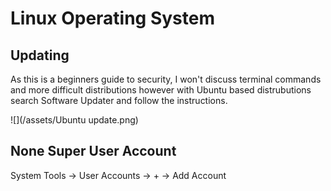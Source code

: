 # Linux Operating System

## Updating

As this is a beginners guide to security, I won't discuss terminal commands and more difficult distributions however with Ubuntu based distrubutions search Software Updater and follow the instructions.

![](/assets/Ubuntu update.png)

## None Super User Account

System Tools -&gt; User Accounts -&gt; + -&gt; Add Account

